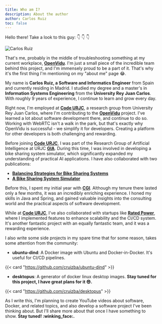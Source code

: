 ```yaml
---
title: Who am I?
description: About the author
author: Carlos Ruiz
toc: false
---
```


Hello there! Take a look to this guy: :point_down: :point_down: :point_down:

![**Carlos Ruiz**](../about.jpg)

That's me, probably in the middle of troubleshooting something at my current workplace, [**OpenVidu**](https://openvidu.io/). I'm just a small piece of the incredible team behind this project, and I'm immensely proud to be a part of it. That's why it's the first thing I'm mentioning on my "about me" page :joy:.

My name is **Carlos Ruiz, a Software and Informatics Engineer** from Spain and currently residing in Madrid. I studied my degree and a master's in **Information Systems Engineering** from the **University Rey Juan Carlos**. With roughly 9 years of experience, I continue to learn and grow every day.

Right now, I'm employed at [**Code URJC**](https://www.codeurjc.es/), a research group from University Rey Juan Carlos, where I'm contributing to the [**OpenVidu**](https://openvidu.io/) project. I've learned a lot about software development there, and continue to do so. Working with WebRTC isn't a walk in the park, but that's exactly why OpenVidu is successful - we simplify it for developers. Creating a platform for other developers is both challenging and rewarding.

Before joining [**Code URJC**](https://www.codeurjc.es/), I was part of the Research Group of Artificial Intelligence at URJC [**GIA**](http://www.ia.urjc.es/GIA/es/). During this time, I was involved in developing a bike sharing system simulator, which significantly expanded my understanding of practical AI applications. I have also collaborated with two publications:

- [**Balancing Strategies for Bike Sharing Systems**](https://doi.org/10.1007/978-3-030-17294-7_16)
- [**A Bike Sharing System Simulator**](https://doi.org/10.1007/978-3-319-94779-2_37)

Before this, I spent my initial year with [**CGI**](https://www.cgi.com/). Although my tenure there lasted only a few months, it was an incredibly enriching experience. I honed my skills in Java and Spring, and gained valuable insights into the consulting world and the practical aspects of software development.

While at [**Code URJC**](https://www.codeurjc.es/), I've also collaborated with startups like [**Rated Power**](https://ratedpower.com/), where I implemented features to enhance scalability and the CI/CD system. It's another fantastic project with an equally fantastic team, and it was a rewarding experience.

I also write some side projects in my spare time that for some reason, takes some attention from the community:

- **ubuntu-dind**: A Docker image with Ubuntu and Docker-in-Docker. It's useful for CI/CD pipelines.

{{< card "https://github.com/cruizba/ubuntu-dind" >}}

- **desktopus**: A generator of docker linux desktop images. **Stay tuned for this project, I have great plans for it :sunglasses:.**

{{< card "https://github.com/cruizba/desktopus" >}}

As I write this, I'm planning to create YouTube videos about software, Docker, and related topics, and also develop a software project I've been thinking about. But I'll share more about that once I have something to show. **Stay tuned! :winking_face:.**
